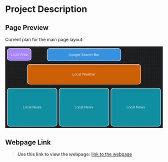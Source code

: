 # Project Description


## Page Preview
Current plan for the main page layout:

![A screenshot of the deployed site](./assets/Wireframe.jpg)

## Webpage Link
> **Use this link to view the webpage:** [link to the webpage]()